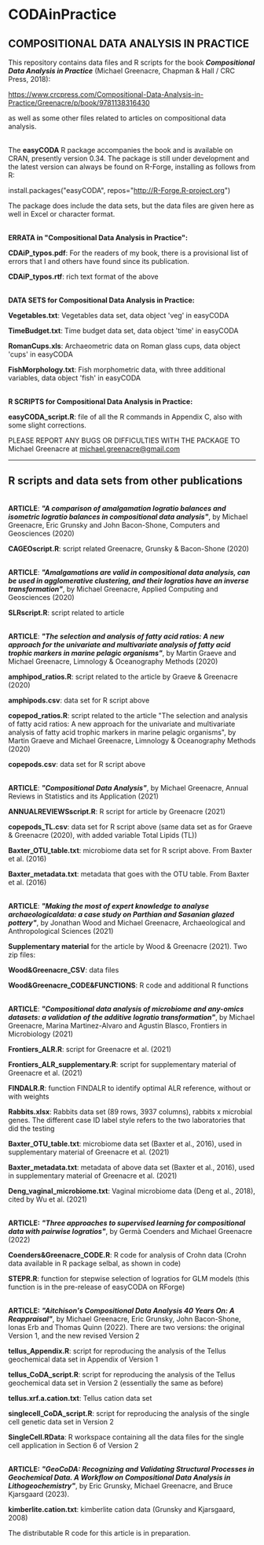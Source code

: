 # CODAinPractice

## **COMPOSITIONAL DATA ANALYSIS IN PRACTICE**

This repository contains data files and R scripts for the book ***Compositional Data Analysis in Practice*** (Michael Greenacre, Chapman & Hall / CRC Press, 2018):

  https://www.crcpress.com/Compositional-Data-Analysis-in-Practice/Greenacre/p/book/9781138316430

as well as some other files related to articles on compositional data analysis.

  \
The **easyCODA** R package accompanies the book and is available on CRAN, presently version 0.34.
The package is still under development and the latest version can always be found on R-Forge, installing as follows from R:

  install.packages("easyCODA", repos="http://R-Forge.R-project.org")

The package does include the data sets, but the data files are given here as well in Excel or character format.

  \
**ERRATA in "Compositional Data Analysis in Practice":**

**CDAiP_typos.pdf**: For the readers of my book, there is a provisional list of errors that I and others have found since its publication.

**CDAiP_typos.rtf**: rich text format of the above

  \
**DATA SETS for Compositional Data Analysis in Practice:**

**Vegetables.txt**: Vegetables data set, data object 'veg' in easyCODA

**TimeBudget.txt**: Time budget data set, data object 'time' in easyCODA

**RomanCups.xls**:  Archaeometric data on Roman glass cups, data object 'cups' in easyCODA

**FishMorphology.txt**: Fish morphometric data, with three additional variables, data object 'fish' in easyCODA 

  \
**R SCRIPTS for Compositional Data Analysis in Practice:**

**easyCODA_script.R**: file of all the R commands in Appendix C, also with some slight corrections.

PLEASE REPORT ANY BUGS OR DIFFICULTIES WITH THE PACKAGE TO Michael Greenacre at michael.greenacre@gmail.com

-----------------------------------------------------------------------------------------------------------

## **R scripts and data sets from other publications**

  \
**ARTICLE**: ***"A comparison of amalgamation logratio balances and isometric logratio balances in compositional data analysis"***, by Michael Greenacre, Eric Grunsky and John Bacon-Shone, Computers and Geosciences (2020)

**CAGEOscript.R**: script related Greenacre, Grunsky & Bacon-Shone (2020) 

  \
**ARTICLE**: ***"Amalgamations are valid in compositional data analysis, can be used in agglomerative clustering, and their logratios have an inverse transformation"***, by Michael Greenacre, Applied Computing and Geosciences (2020)

**SLRscript.R**: script related to article 

  \
**ARTICLE**: ***"The selection and analysis of fatty acid ratios: A new approach for the univariate and multivariate analysis of fatty acid trophic markers in marine pelagic organisms"***, by Martin Graeve and Michael Greenacre, Limnology & Oceanography Methods (2020)

**amphipod_ratios.R**: script related to the article by Graeve & Greenacre (2020)

**amphipods.csv**: data set for R script above

**copepod_ratios.R**: script related to the article "The selection and analysis of fatty acid ratios: A new approach for the univariate and multivariate analysis of fatty acid trophic markers in marine pelagic organisms", by Martin Graeve and Michael Greenacre, Limnology & Oceanography Methods (2020)

**copepods.csv**: data set for R script above

  \
**ARTICLE**: ***"Compositional Data Analysis"***, by Michael Greenacre, Annual Reviews in Statistics and its Application (2021)

**ANNUALREVIEWSscript.R**: R script for  article by Greenacre (2021)

**copepods_TL.csv**: data set for R script above (same data set as for Graeve & Greenacre (2020), with added variable Total Lipids (TL))

**Baxter_OTU_table.txt**: microbiome data set for R script above. From Baxter et al. (2016)

**Baxter_metadata.txt**: metadata that goes with the OTU table. From Baxter et al. (2016)

  \
**ARTICLE**: ***"Making the most of expert knowledge to analyse archaeologicaldata: a case study on Parthian and Sasanian glazed pottery"***, by Jonathan Wood and Michael Greenacre, Archaeological and Anthropological Sciences (2021)

**Supplementary material** for the article by Wood & Greenacre (2021). Two zip files:

**Wood&Greenacre_CSV**: data files 

**Wood&Greenacre_CODE&FUNCTIONS**: R code and additional R functions

  \
**ARTICLE**: ***"Compositional data analysis of microbiome and any-omics datasets: a validation of the additive logratio transformation"***, by Michael Greenacre, Marina Martinez-Alvaro and Agustin Blasco, Frontiers in Microbiology (2021)

**Frontiers_ALR.R**: script for Greenacre et al. (2021)

**Frontiers_ALR_supplementary.R**: script for supplementary material of Greenacre et al. (2021)

**FINDALR.R**: function FINDALR to identify optimal ALR reference, without or with weights

**Rabbits.xlsx**: Rabbits data set (89 rows, 3937 columns), rabbits x microbial genes. The different case ID label style refers to the two laboratories that did the testing

**Baxter_OTU_table.txt**: microbiome data set (Baxter et al., 2016), used in supplementary material of Greenacre et al. (2021)

**Baxter_metadata.txt**: metadata of above data set (Baxter et al., 2016), used in supplementary material of Greenacre et al. (2021)

**Deng_vaginal_microbiome.txt**: Vaginal microbiome data (Deng et al., 2018), cited by Wu et al. (2021)

  \
**ARTICLE:** ***"Three approaches to supervised learning for compositional data with pairwise logratios"***, by Germà Coenders and Michael Greenacre (2022)

**Coenders&Greenacre_CODE.R**: R code for analysis of Crohn data (Crohn data available in R package selbal, as shown in code)

**STEPR.R**: function for stepwise selection of logratios for GLM models (this function is in the pre-release of easyCODA on RForge)

  \
**ARTICLE:** ***"Aitchison's Compositional Data Analysis 40 Years On: A Reappraisal"***, by Michael Greenacre, Eric Grunsky, John Bacon-Shone, Ionas Erb and Thomas Quinn (2022). There are two versions: the original Version 1, and the new revised Version 2

**tellus_Appendix.R**: script for reproducing the analysis of the Tellus geochemical data set in Appendix of Version 1

**tellus_CoDA_script.R**: script for reproducing the analysis of the Tellus geochemical data set in Version 2 (essentially the same as before)

**tellus.xrf.a.cation.txt**: Tellus cation data set

**singlecell_CoDA_script.R**: script for reproducing the analysis of the single cell genetic data set in Version 2

**SingleCell.RData**: R workspace containing all the data files for the single cell application in Section 6 of Version 2

  \
  **ARTICLE:** ***"GeoCoDA: Recognizing and Validating Structural Processes in Geochemical Data. A Workflow on Compositional Data Analysis in Lithogeochemistry"***, by Eric Grunsky, Michael Greenacre, and Bruce Kjarsgaard (2023). 

**kimberlite.cation.txt**: kimberlite cation data (Grunsky and Kjarsgaard, 2008)

The distributable R code for this article is in preparation.


